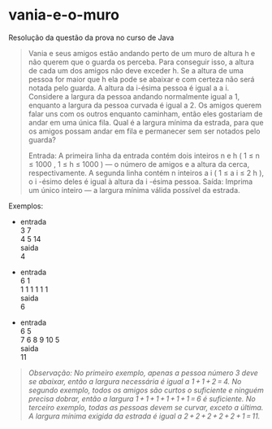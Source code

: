 # vania-e-o-muro
Resolução da questão da prova no curso de Java

>Vania e seus amigos estão andando perto de um muro de altura h e não querem que o guarda os perceba. Para conseguir isso, a altura de cada um dos amigos não deve exceder h. Se a altura de uma pessoa for maior que h ela pode se abaixar e com certeza não será notada pelo guarda. A altura da i-ésima pessoa é igual a a i. Considere a largura da pessoa andando normalmente igual a 1, enquanto a largura da pessoa curvada é igual a 2. Os amigos querem falar uns com os outros enquanto caminham, então eles gostariam de andar em uma única fila. Qual é a largura mínima da estrada, para que os amigos possam andar em fila e permanecer sem ser notados pelo guarda?</br>
>
>Entrada: A primeira linha da entrada contém dois inteiros n e h ( 1 ≤ n ≤ 1000 , 1 ≤ h ≤ 1000 ) — o número de amigos e a altura da cerca, respectivamente. A segunda linha contém n inteiros a i ( 1 ≤ a i ≤ 2 h ), o i -ésimo deles é igual à altura da i -ésima pessoa.
Saída: Imprima um único inteiro — a largura mínima válida possível da estrada.

Exemplos:

* entrada </br>
3 7 </br>
4 5 14 </br>
saida </br>
4 </br>

* entrada </br>
6 1 </br> 
1 1 1 1 1 1 </br>
saida </br>
6 </br>

* entrada </br>
6 5 </br>
7 6 8 9 10 5 </br>
saida</br>
11</br>

>*Observação: No primeiro exemplo, apenas a pessoa número 3 deve se abaixar, então a largura necessária é igual a 1 + 1 + 2 = 4. No segundo exemplo, todos os amigos são
curtos o suficiente e ninguém precisa dobrar, então a largura 1 + 1 + 1 + 1 + 1 + 1 = 6 é suficiente. No terceiro exemplo, todas as pessoas devem se curvar, exceto a última. A largura mínima exigida da estrada é igual a 2 + 2 + 2 + 2 + 2 + 1 = 11.*
